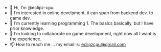 - 👋 Hi, I’m @eclipz-cpu
- 👀 I’m interested in online develpment, it can span from backend dev. to game dev.
- 🌱 I’m currently learning programming 1. The basics basically, but I have prior knowledge.
- 💞️ I’m looking to collaborate on game development, right now all I want is the experience. 
- 📫 How to reach me ... my email is: eclipzcpu@gmail.com

<!---
eclipz-cpu/eclipz-cpu is a ✨ special ✨ repository because its `README.md` (this file) appears on your GitHub profile.
You can click the Preview link to take a look at your changes.
--->
